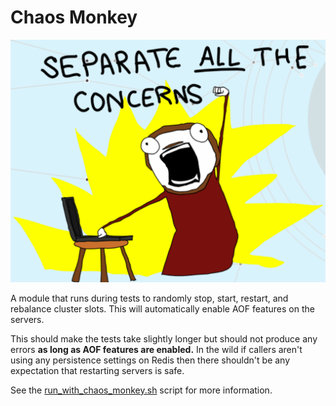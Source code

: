 Chaos Monkey
============

![](./img.png)

A module that runs during tests to randomly stop, start, restart, and rebalance cluster slots. This will automatically enable AOF features on the servers.

This should make the tests take slightly longer but should not produce any errors **as long as AOF features are enabled.** In the wild if callers aren't using any persistence settings on Redis then there shouldn't be any expectation that restarting servers is safe.

See the [run_with_chaos_monkey.sh](../run_with_chaos_monkey.sh) script for more information.